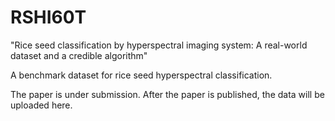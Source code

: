 # RSHI60T
"Rice seed classification by hyperspectral imaging system: A real-world dataset and a credible algorithm"

A benchmark dataset for rice seed hyperspectral classification.

The paper is under submission. After the paper is published, the data will be uploaded here.
